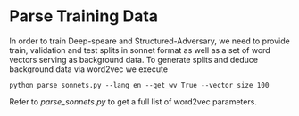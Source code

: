 # Parse Training Data

In order to train Deep-speare and Structured-Adversary, we need to provide train, validation and test splits in
sonnet format as well as a set of word vectors serving as background data. To generate splits and deduce background
data via word2vec we execute

```
python parse_sonnets.py --lang en --get_wv True --vector_size 100
```
Refer to *parse_sonnets.py* to get a full list of word2vec parameters. 
